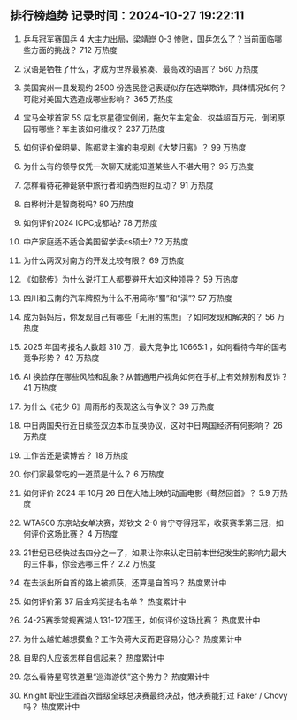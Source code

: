 
## 排行榜趋势 记录时间：2024-10-27 19:22:11
  
  1. 乒乓冠军赛国乒 4 大主力出局，梁靖崑 0-3 惨败，国乒怎么了？当前面临哪些方面的挑战？ 712 万热度
    
  2. 汉语是牺牲了什么，才成为世界最紧凑、最高效的语言？ 560 万热度
    
  3. 美国宾州一县发现约 2500 份选民登记表疑似存在选举欺诈，具体情况如何？可能对美国大选造成哪些影响？ 365 万热度
    
  4. 宝马全球首家 5S 店北京星德宝倒闭，拖欠车主定金、权益超百万元，倒闭原因有哪些？车主该如何维权？ 237 万热度
    
  5. 如何评价侯明昊、陈都灵主演的电视剧《大梦归离》？ 99 万热度
    
  6. 为什么有的领导仅凭一次聊天就能知道某些人不堪大用？ 95 万热度
    
  7. 怎样看待花神诞祭中旅行者和纳西妲的互动？ 91 万热度
    
  8. 白桦树汁是智商税吗? 80 万热度
    
  9. 如何评价2024 ICPC成都站? 78 万热度
    
  10. 中产家庭适不适合美国留学读cs硕士? 72 万热度
    
  11. 为什么两汉对南方的开发比较有限？ 69 万热度
    
  12. 《如懿传》为什么说打工人都要避开大如这种领导？ 59 万热度
    
  13. 四川和云南的汽车牌照为什么不用简称“蜀”和“滇”? 57 万热度
    
  14. 成为妈妈后，你发现自己有哪些「无用的焦虑」？如何发现和解决的？ 56 万热度
    
  15. 2025 年国考报名人数超 310 万，最大竞争比 10665:1 ，如何看待今年的国考竞争形势？ 42 万热度
    
  16. AI 换脸存在哪些风险和乱象？从普通用户视角如何在手机上有效辨别和反诈？ 41 万热度
    
  17. 为什么《花少 6》周雨彤的表现这么有争议？ 39 万热度
    
  18. 中日两国央行近日续签双边本币互换协议，这对中日两国经济有何影响？ 26 万热度
    
  19. 工作苦还是读博苦？ 18 万热度
    
  20. 你们家最常吃的一道菜是什么？ 6 万热度
    
  21. 如何评价 2024 年 10月 26 日在大陆上映的动画电影《蓦然回首》？ 5.9 万热度
    
  22. WTA500 东京站女单决赛，郑钦文 2-0 肯宁夺得冠军，收获赛季第三冠，如何评价这场比赛？ 4 万热度
    
  23. 21世纪已经快过去四分之一了，如果让你来认定目前本世纪发生的影响力最大的三件事，你会选哪三件？ 2.2 万热度
    
  24. 在去派出所自首的路上被抓获，还算是自首吗？ 热度累计中
    
  25. 如何评价第 37 届金鸡奖提名名单？ 热度累计中
    
  26. 24-25赛季常规赛湖人131-127国王，如何评价这场比赛？ 热度累计中
    
  27. 为什么越忙越想摸鱼？工作负荷大反而更容易分心？ 热度累计中
    
  28. 自卑的人应该怎样自信起来？ 热度累计中
    
  29. 怎么看待星穹铁道里“巡海游侠”这个势力？ 热度累计中
    
  30. Knight 职业生涯首次晋级全球总决赛最终决战，他决赛能打过 Faker / Chovy 吗？ 热度累计中
    